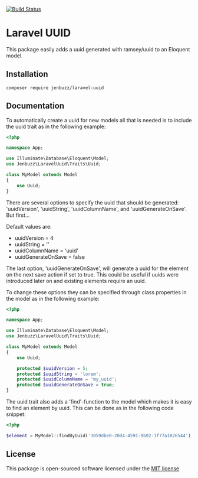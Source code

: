[![Build Status](https://secure.travis-ci.org/jenbuzz/laravel-uuid.png?branch=master)](http://travis-ci.org/jenbuzz/laravel-uuid)

# Laravel UUID
This package easily adds a uuid generated with ramsey/uuid to an Eloquent model.

## Installation

```composer require jenbuzz/laravel-uuid```

## Documentation
To automatically create a uuid for new models all that is needed is to include the uuid trait as in the following example:

```php
<?php

namespace App;

use Illuminate\Database\Eloquent\Model;
use Jenbuzz\LaravelUuid\Traits\Uuid;

class MyModel extends Model
{
    use Uuid;
}

```

There are several options to specify the uuid that should be generated: 'uuidVersion', 'uuidString', 'uuidColumnName', and 'uuidGenerateOnSave'. But first...

Default values are:
- uuidVersion = 4
- uuidString = ''
- uuidColumnName = 'uuid'
- uuidGenerateOnSave = false

The last option, 'uuidGenerateOnSave', will generate a uuid for the element on the next save action if set to true. This could be useful if uuids were introduced later on and existing elements require an uuid.

To change these options they can be specified through class properties in the model as in the following example:
```php
<?php

namespace App;

use Illuminate\Database\Eloquent\Model;
use Jenbuzz\LaravelUuid\Traits\Uuid;

class MyModel extends Model
{
    use Uuid;

    protected $uuidVersion = 5;
    protected $uuidString = 'lorem';
    protected $uuidColumnName = 'my_uuid';
    protected $uuidGenerateOnSave = true;
}

```

The uuid trait also adds a 'find'-function to the model which makes it is easy to find an element by uuid. This can be done as in the following code snippet:
```php
<?php

$element = MyModel::findByUuid('3059dbe0-20d4-4591-9b02-1f77a1826544');

```

## License
This package is open-sourced software licensed under the [MIT license](http://opensource.org/licenses/MIT)